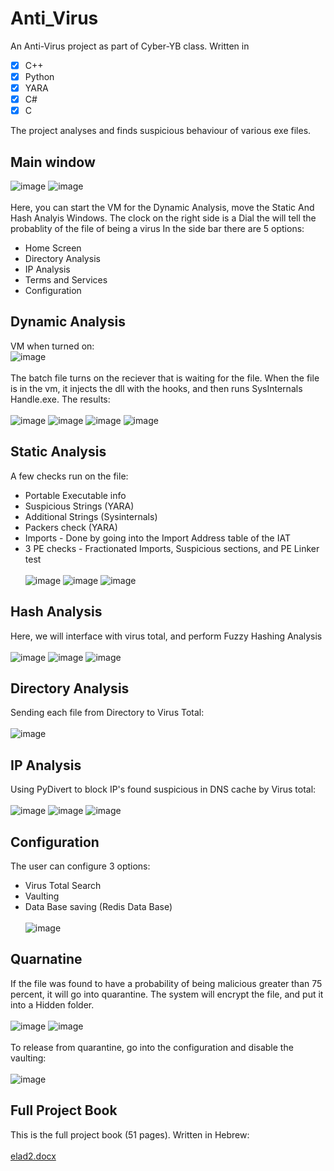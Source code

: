 # Anti_Virus
An Anti-Virus project as part of Cyber-YB class.
Written in
- [x] C++
- [x] Python
- [x] YARA
- [x] C#
- [x] C

The project analyses and finds suspicious behaviour of various exe files.
## Main window
![image](https://github.com/eladyesh/Anti_Virus/assets/102996033/9465a011-5008-4344-bb99-63d5f83f4bab) 
![image](https://github.com/eladyesh/Anti_Virus/assets/102996033/242b11aa-9eeb-48a1-9609-86e5f62d08b6)<br><br>
Here, you can start the VM for the Dynamic Analysis, move the Static And Hash Analyis Windows.
The clock on the right side is a Dial the will tell the probablity of the file of being a virus
In the side bar there are 5 options:
- Home Screen
- Directory Analysis
- IP Analysis
- Terms and Services
- Configuration
## Dynamic Analysis
VM when turned on:<br>
![image](https://github.com/eladyesh/Anti_Virus/assets/102996033/0d255f54-c437-4003-b998-621e2ec2d1fa)<br><br>
The batch file turns on the reciever that is waiting for the file. When the file is in the vm,
it injects the dll with the hooks, and then runs SysInternals Handle.exe. The results:<br><br>
![image](https://github.com/eladyesh/Anti_Virus/assets/102996033/4a103416-b640-4e2a-8889-79f21c8c5968)
![image](https://github.com/eladyesh/Anti_Virus/assets/102996033/e49833d2-8622-49e7-a33d-8b87655413c6)
![image](https://github.com/eladyesh/Anti_Virus/assets/102996033/661b639b-3c60-4d77-a66e-789850ec92fa)
![image](https://github.com/eladyesh/Anti_Virus/assets/102996033/610445de-854a-4e6a-b961-0bef2a971dbd)

## Static Analysis
A few checks run on the file:
- Portable Executable info
- Suspicious Strings (YARA)
- Additional Strings (Sysinternals)
- Packers check (YARA)
- Imports - Done by going into the Import Address table of the IAT
- 3 PE checks - Fractionated Imports, Suspicious sections, and PE Linker test <br><br>
![image](https://github.com/eladyesh/Anti_Virus/assets/102996033/e96256fb-438e-46f0-8bcb-30b533cc7436)
![image](https://github.com/eladyesh/Anti_Virus/assets/102996033/3c23fd2b-12d3-48d6-8b59-0316509bb1f5)
![image](https://github.com/eladyesh/Anti_Virus/assets/102996033/dd01cea0-a50b-48a3-a385-47e0f19f099c)



## Hash Analysis
Here, we will interface with virus total, and perform Fuzzy Hashing Analysis <br><br>
![image](https://github.com/eladyesh/Anti_Virus/assets/102996033/a3bc969d-7525-4ef9-88d5-1ccb8ea0fa2e)
![image](https://github.com/eladyesh/Anti_Virus/assets/102996033/dc792c27-8240-46f0-8ae8-f961ac11d2c7)
![image](https://github.com/eladyesh/Anti_Virus/assets/102996033/ce9ec992-412f-4c33-959b-ea4f9a664da3)

## Directory Analysis
Sending each file from Directory to Virus Total: <br><br>
![image](https://github.com/eladyesh/Anti_Virus/assets/102996033/9a2f3b65-2621-41e7-9fa4-333f8ed042e3)
## IP Analysis
Using PyDivert to block IP's found suspicious in DNS cache by Virus total: <br><br>
![image](https://github.com/eladyesh/Anti_Virus/assets/102996033/64f31cb2-3a4c-4998-bcc1-8545ea1829f4)
![image](https://github.com/eladyesh/Anti_Virus/assets/102996033/64855ec5-17a1-4203-a0c0-2fa83bdb48a4)
![image](https://github.com/eladyesh/Anti_Virus/assets/102996033/9478b742-1254-4c0b-901e-2d2b10d3848d)
## Configuration
The user can configure 3 options:
- Virus Total Search
- Vaulting
- Data Base saving (Redis Data Base) <br><br>
![image](https://github.com/eladyesh/Anti_Virus/assets/102996033/70c26a11-47ee-442f-96ee-c3a1239ad589)
## Quarnatine
If the file was found to have a probability of being malicious greater than 75 percent, it will go into quarantine.
The system will encrypt the file, and put it into a Hidden folder.<br><br>
![image](https://github.com/eladyesh/Anti_Virus/assets/102996033/83f4ce2f-0bed-4f59-885f-883fb3d2ff7c)
![image](https://github.com/eladyesh/Anti_Virus/assets/102996033/574689e7-a780-4fa2-be8a-03259051b078) <br><br>
To release from quarantine, go into the configuration and disable the vaulting: <br><br>
![image](https://github.com/eladyesh/Anti_Virus/assets/102996033/690a4001-560c-43f4-8514-392e96903b08)


## Full Project Book
This is the full project book (51 pages). Written in Hebrew: <br><br>
[elad2.docx](https://github.com/eladyesh/Anti_Virus/files/11649876/elad2.docx)

